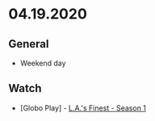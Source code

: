 # 04.19.2020

## General

- Weekend day

## Watch

- \[Globo Play\] - [L.A.'s Finest - Season 1](https://www.themoviedb.org/tv/85385-l-a-s-finest/season/1)
